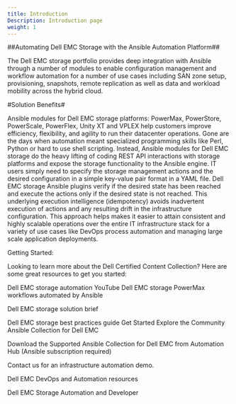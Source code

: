 ```yaml
---
title: Introduction
Description: Introduction page
weight: 1
---
```

##Automating Dell EMC Storage with the Ansible Automation Platform##

The Dell EMC storage portfolio provides deep integration with Ansible through a number of modules to enable configuration management and workflow automation for a number of use cases including SAN zone setup, provisioning, snapshots, remote replication as well as data and workload mobility across the hybrid cloud.

 

#Solution Benefits#

Ansible modules for Dell EMC storage platforms: PowerMax, PowerStore, PowerScale, PowerFlex, Unity XT and VPLEX help customers improve efficiency, flexibility, and agility to run their datacenter operations. Gone are the days when automation meant specialized programming skills like Perl, Python or hard to use shell scripting. Instead, Ansible modules for Dell EMC storage do the heavy lifting of coding REST API interactions with storage platforms and expose the storage functionality to the Ansible engine. IT users simply need to specify the storage management actions and the desired configuration in a simple key-value pair format in a YAML file. Dell EMC storage Ansible plugins verify if the desired state has been reached and execute the actions only if the desired state is not reached. This underlying execution intelligence (idempotency) avoids inadvertent execution of actions and any resulting drift in the infrastructure configuration.  This approach helps makes it easier to attain consistent and highly scalable operations over the entire IT infrastructure stack for a variety of use cases like DevOps process automation and managing large scale application deployments.

 

Getting Started:

Looking to learn more about the Dell Certified Content Collection? Here are some great resources to get you started:

Dell EMC storage automation YouTube 
Dell EMC storage PowerMax workflows automated by Ansible

Dell EMC storage solution brief

Dell EMC storage best practices guide
Get Started
Explore the Community Ansible Collection for Dell EMC

Download the Supported Ansible Collection for Dell EMC from Automation Hub (Ansible subscription required)

Contact us for an infrastructure automation demo.

Dell EMC DevOps and Automation resources

Dell EMC Storage Automation and Developer 
